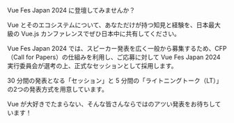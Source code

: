 Vue Fes Japan 2024 に登壇してみませんか？

Vue とそのエコシステムについて、あなただけが持つ知見と経験を、日本最大級の Vue.js カンファレンスでぜひ日本中に共有してください。

Vue Fes Japan 2024 では、スピーカー発表を広く一般から募集するため、CFP（Call for Papers）の仕組みを利用し、ご応募に対して Vue Fes Japan 2024 実行委員会が選考の上、正式なセッションとして採用します。

30 分間の発表となる「セッション」と 5 分間の「ライトニングトーク（LT）」の2つの発表方式を用意しています。

Vue が大好きでたまらない、そんな皆さんならではのアツい発表をお待ちしています！
